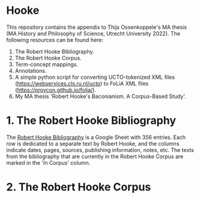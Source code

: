 # Hooke
This repository contains the appendix to Thijs Ossenkoppele's MA thesis (MA History and Philosophy of Science, Utrecht University 2022). The following resources can be found here:
  1. The Robert Hooke Bibliography.
  2. The Robert Hooke Corpus.
  3. Term-concept mappings.
  4. Annotations.
  5. A simple python script for converting UCTO-tokenized XML files (https://webservices.cls.ru.nl/ucto) to FoLiA XML files (https://proycon.github.io/folia/).
  6. My MA thesis 'Robert Hooke's Baconianism. A Corpus-Based Study'.
# 1. The Robert Hooke Bibliography
The [Robert Hooke Bibliography](https://docs.google.com/spreadsheets/d/17OXFChkDK9xKA5oxtE6vi-GzYVqKVxd3-gcuD7q9yiw/edit?usp=sharing) is a Google Sheet with 356 entries. Each row is dedicated to a separate text by Robert Hooke, and the columns indicate dates, pages, sources, publishing information, notes, etc. The texts from the bibliography that are currently in the Robert Hooke Corpus are marked in the 'In Corpus' column.
# 2. The Robert Hooke Corpus
